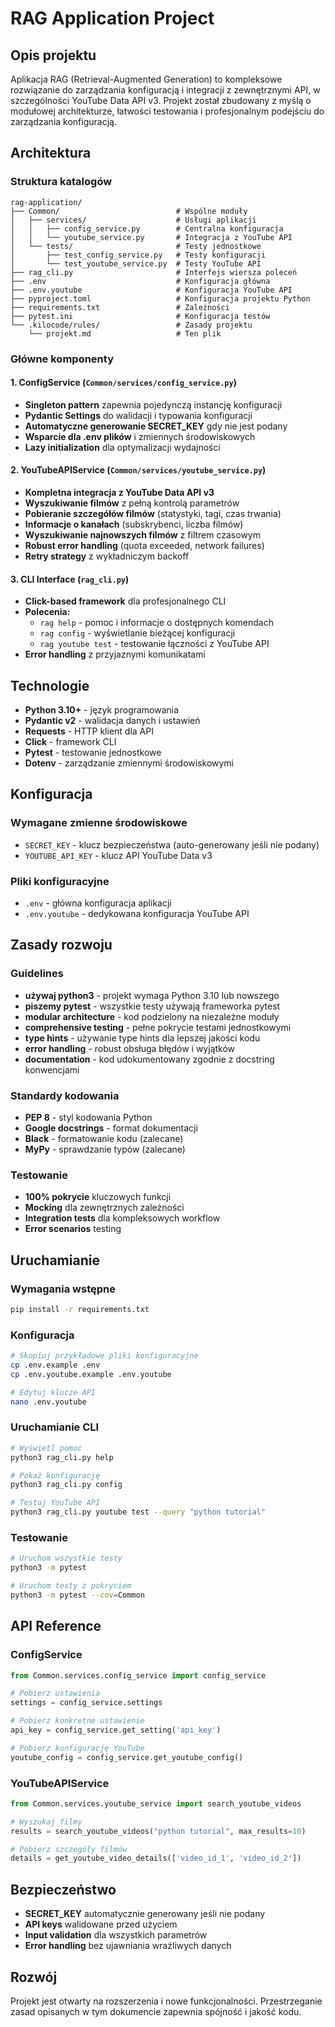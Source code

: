 # RAG Application Project

## Opis projektu

Aplikacja RAG (Retrieval-Augmented Generation) to kompleksowe rozwiązanie do zarządzania konfiguracją i integracji z zewnętrznymi API, w szczególności YouTube Data API v3. Projekt został zbudowany z myślą o modułowej architekturze, łatwości testowania i profesjonalnym podejściu do zarządzania konfiguracją.

## Architektura

### Struktura katalogów
```
rag-application/
├── Common/                          # Wspólne moduły
│   ├── services/                    # Usługi aplikacji
│   │   ├── config_service.py        # Centralna konfiguracja
│   │   └── youtube_service.py       # Integracja z YouTube API
│   └── tests/                       # Testy jednostkowe
│       ├── test_config_service.py   # Testy konfiguracji
│       └── test_youtube_service.py  # Testy YouTube API
├── rag_cli.py                       # Interfejs wiersza poleceń
├── .env                             # Konfiguracja główna
├── .env.youtube                     # Konfiguracja YouTube API
├── pyproject.toml                   # Konfiguracja projektu Python
├── requirements.txt                 # Zależności
├── pytest.ini                       # Konfiguracja testów
└── .kilocode/rules/                 # Zasady projektu
    └── projekt.md                   # Ten plik
```

### Główne komponenty

#### 1. ConfigService (`Common/services/config_service.py`)
- **Singleton pattern** zapewnia pojedynczą instancję konfiguracji
- **Pydantic Settings** do walidacji i typowania konfiguracji
- **Automatyczne generowanie SECRET_KEY** gdy nie jest podany
- **Wsparcie dla .env plików** i zmiennych środowiskowych
- **Lazy initialization** dla optymalizacji wydajności

#### 2. YouTubeAPIService (`Common/services/youtube_service.py`)
- **Kompletna integracja z YouTube Data API v3**
- **Wyszukiwanie filmów** z pełną kontrolą parametrów
- **Pobieranie szczegółów filmów** (statystyki, tagi, czas trwania)
- **Informacje o kanałach** (subskrybenci, liczba filmów)
- **Wyszukiwanie najnowszych filmów** z filtrem czasowym
- **Robust error handling** (quota exceeded, network failures)
- **Retry strategy** z wykładniczym backoff

#### 3. CLI Interface (`rag_cli.py`)
- **Click-based framework** dla profesjonalnego CLI
- **Polecenia:**
  - `rag help` - pomoc i informacje o dostępnych komendach
  - `rag config` - wyświetlanie bieżącej konfiguracji
  - `rag youtube test` - testowanie łączności z YouTube API
- **Error handling** z przyjaznymi komunikatami

## Technologie

- **Python 3.10+** - język programowania
- **Pydantic v2** - walidacja danych i ustawień
- **Requests** - HTTP klient dla API
- **Click** - framework CLI
- **Pytest** - testowanie jednostkowe
- **Dotenv** - zarządzanie zmiennymi środowiskowymi

## Konfiguracja

### Wymagane zmienne środowiskowe
- `SECRET_KEY` - klucz bezpieczeństwa (auto-generowany jeśli nie podany)
- `YOUTUBE_API_KEY` - klucz API YouTube Data v3

### Pliki konfiguracyjne
- `.env` - główna konfiguracja aplikacji
- `.env.youtube` - dedykowana konfiguracja YouTube API

## Zasady rozwoju

### Guidelines
- **używaj python3** - projekt wymaga Python 3.10 lub nowszego
- **piszemy pytest** - wszystkie testy używają frameworka pytest
- **modular architecture** - kod podzielony na niezależne moduły
- **comprehensive testing** - pełne pokrycie testami jednostkowymi
- **type hints** - używanie type hints dla lepszej jakości kodu
- **error handling** - robust obsługa błędów i wyjątków
- **documentation** - kod udokumentowany zgodnie z docstring konwencjami

### Standardy kodowania
- **PEP 8** - styl kodowania Python
- **Google docstrings** - format dokumentacji
- **Black** - formatowanie kodu (zalecane)
- **MyPy** - sprawdzanie typów (zalecane)

### Testowanie
- **100% pokrycie** kluczowych funkcji
- **Mocking** dla zewnętrznych zależności
- **Integration tests** dla kompleksowych workflow
- **Error scenarios** testing

## Uruchamianie

### Wymagania wstępne
```bash
pip install -r requirements.txt
```

### Konfiguracja
```bash
# Skopiuj przykładowe pliki konfiguracyjne
cp .env.example .env
cp .env.youtube.example .env.youtube

# Edytuj klucze API
nano .env.youtube
```

### Uruchamianie CLI
```bash
# Wyświetl pomoc
python3 rag_cli.py help

# Pokaż konfigurację
python3 rag_cli.py config

# Testuj YouTube API
python3 rag_cli.py youtube test --query "python tutorial"
```

### Testowanie
```bash
# Uruchom wszystkie testy
python3 -m pytest

# Uruchom testy z pokryciem
python3 -m pytest --cov=Common
```

## API Reference

### ConfigService
```python
from Common.services.config_service import config_service

# Pobierz ustawienia
settings = config_service.settings

# Pobierz konkretne ustawienie
api_key = config_service.get_setting('api_key')

# Pobierz konfigurację YouTube
youtube_config = config_service.get_youtube_config()
```

### YouTubeAPIService
```python
from Common.services.youtube_service import search_youtube_videos

# Wyszukaj filmy
results = search_youtube_videos("python tutorial", max_results=10)

# Pobierz szczegóły filmów
details = get_youtube_video_details(['video_id_1', 'video_id_2'])
```

## Bezpieczeństwo

- **SECRET_KEY** automatycznie generowany jeśli nie podany
- **API keys** walidowane przed użyciem
- **Input validation** dla wszystkich parametrów
- **Error handling** bez ujawniania wrażliwych danych

## Rozwój

Projekt jest otwarty na rozszerzenia i nowe funkcjonalności. Przestrzeganie zasad opisanych w tym dokumencie zapewnia spójność i jakość kodu.
